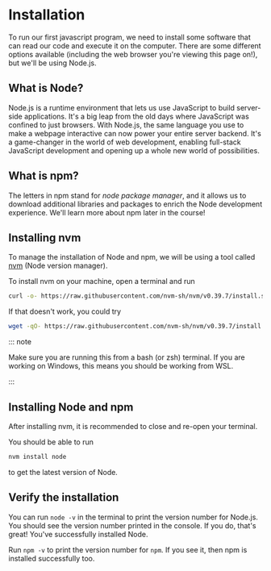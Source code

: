 # Installation

To run our first javascript program, we need to install some software that can
read our code and execute it on the computer. There are some different options
available (including the web browser you're viewing this page on!), but we'll be
using Node.js.

## What is Node?

Node.js is a runtime environment that lets us use JavaScript to build
server-side applications. It's a big leap from the old days where JavaScript was
confined to just browsers. With Node.js, the same language you use to make a
webpage interactive can now power your entire server backend. It's a
game-changer in the world of web development, enabling full-stack JavaScript
development and opening up a whole new world of possibilities.

## What is npm?

The letters in npm stand for _node package manager_, and it allows us to
download additional libraries and packages to enrich the Node development
experience. We'll learn more about npm later in the course!

## Installing nvm

To manage the installation of Node and npm, we will be using a tool called
[nvm](https://github.com/nvm-sh/nvm?tab=readme-ov-file#installing-and-updating)
(Node version manager).

To install nvm on your machine, open a terminal and run

```bash
curl -o- https://raw.githubusercontent.com/nvm-sh/nvm/v0.39.7/install.sh | bash
```

If that doesn't work, you could try

```bash
wget -qO- https://raw.githubusercontent.com/nvm-sh/nvm/v0.39.7/install.sh | bash
```

::: note

Make sure you are running this from a bash (or zsh) terminal. If you are working
on Windows, this means you should be working from WSL.

:::

## Installing Node and npm

After installing nvm, it is recommended to close and re-open your terminal.

You should be able to run

```bash
nvm install node
```

to get the latest version of Node.

## Verify the installation

You can run `node -v` in the terminal to print the version number for Node.js.
You should see the version number printed in the console. If you do, that's
great! You've successfully installed Node.

Run `npm -v` to print the version number for `npm`. If you see it, then npm is
installed successfully too.
